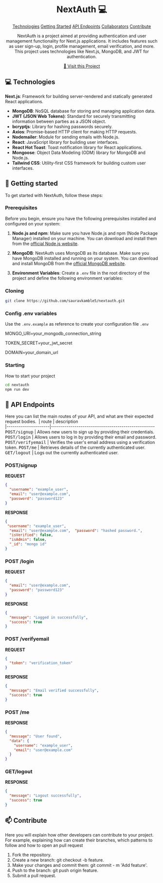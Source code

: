                      
<h1 align="center" style="font-weight: bold;">NextAuth 💻</h1>

<p align="center">
<a href="#tech">Technologies</a>
<a href="#started">Getting Started</a>
<a href="#routes">API Endpoints</a>
<a href="#colab">Collaborators</a>
<a href="#contribute">Contribute</a> 
</p>


<p align="center">NextAuth is a project aimed at providing authentication and user management functionality for Next.js applications. It includes features such as user sign-up, login, profile management, email verification, and more. This project uses technologies like Next.js, MongoDB, and JWT for authentication.</p>


<p align="center">
<a href="https://nextauth-5778suyn5-iamsauravkambles-projects.vercel.app/login">📱 Visit this Project</a>
</p>
 
<h2 id="technologies">💻 Technologies</h2>

 **Next.js**: Framework for building server-rendered and statically generated React applications.
- **MongoDB**: NoSQL database for storing and managing application data.
- **JWT (JSON Web Tokens)**: Standard for securely transmitting information between parties as a JSON object.
- **bcryptjs**: Library for hashing passwords securely.
- **Axios**: Promise-based HTTP client for making HTTP requests.
- **Nodemailer**: Module for sending emails with Node.js.
- **React**: JavaScript library for building user interfaces.
- **React Hot Toast**: Toast notification library for React applications.
- **Mongoose**: Object Data Modeling (ODM) library for MongoDB and Node.js.
- **Tailwind CSS**: Utility-first CSS framework for building custom user interfaces.
 
<h2 id="started">🚀 Getting started</h2>

To get started with NextAuth, follow these steps:

 
<h3>Prerequisites</h3>

Before you begin, ensure you have the following prerequisites installed and configured on your system:

1. **Node.js and npm**: Make sure you have Node.js and npm (Node Package Manager) installed on your machine. You can download and install them from the [official Node.js website](https://nodejs.org/).

2. **MongoDB**: NextAuth uses MongoDB as its database. Make sure you have MongoDB installed and running on your system. You can download and install MongoDB from the [official MongoDB website](https://www.mongodb.com/).

3. **Environment Variables**: Create a `.env` file in the root directory of the project and define the following environment variables:

 
<h3>Cloning</h3>


```bash
git clone https://github.com/sauravkamble5/nextauth.git
```
 
<h3>Config .env variables</h2>

Use the `.env.example` as reference to create your configuration file `.env`

MONGO_URI=your_mongodb_connection_string

TOKEN_SECRET=your_jwt_secret 

DOMAIN=your_domain_url
 
<h3>Starting</h3>

How to start your project

```bash
cd nextauth
npm run dev
```
 
<h2 id="routes">📍 API Endpoints</h2>

Here you can list the main routes of your API, and what are their expected request bodies.
​
| route               | description                                          
|----------------------|-----------------------------------------------------
<kbd>POST/signup</kbd>   |   Allows new users to sign up by providing their credentials.
<kbd>POST/login</kbd>     |  Allows users to log in by providing their email and password.
 <kbd>POST/verifyemail</kbd>     |  Verifies the user's email address using a verification token.
 <kbd>POST/me</kbd>   |   Retrieves details of the currently authenticated user.
 <kbd>GET/logout</kbd>     |  Logs out the currently authenticated user.

<h3 id="get-auth-detail">POST/signup</h3>

**REQUEST**
```json
{
  "username": "example_user",
  "email": "user@example.com",
  "password": "password123"
}
```

**RESPONSE**
```json
{
 "username": "example_user",
  "email": "user@example.com",  "password": "hashed password.",
  "isVerified": false,
  "isAdmin": false,
  "_id": "mongo id"
}

```

<h3 id="post-auth-detail">POST /login</h3>

**REQUEST**
```json
{
  "email": "user@example.com",
  "password": "password123"
}
```

**RESPONSE**
```json
{
  "message": "Logged in successfully",
  "success": true
}
```
<h3 id="post-auth-detail">POST /verifyemail</h3>

**REQUEST**
```json
{
  "token": "verification_token"
}
```

**RESPONSE**
```json
{
  "message": "Email verified successfully",
  "success": true
}
```
<h3 id="post-auth-detail">POST /me</h3>


**RESPONSE**
```json
{
  "message": "User found",
  "data": {
    "username": "example_user",
    "email": "user@example.com"
  }
}
```
<h3 id="post-auth-detail">GET/logout</h3>


**RESPONSE**
```json
{
  "message": "Logout successfully",
  "success": true
}
```
 
<h2 id="contribute">📫 Contribute</h2>

Here you will explain how other developers can contribute to your project. For example, explaining how can create their branches, which patterns to follow and how to open an pull request 

1.  Fork the repository.
2. Create a new branch: git checkout -b feature.
3. Make your changes and commit them: git commit - 
     m 'Add feature'.
4. Push to the branch: git push origin feature.
5. Submit a pull request.

